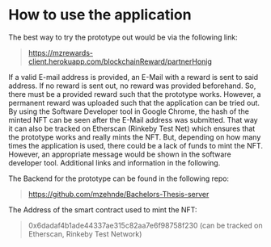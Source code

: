 # How to use the application 
The best way to try the prototype out would be via the following link: 
>https://mzrewards-client.herokuapp.com/blockchainReward/partnerHonig

If a valid E-mail address is provided, an E-Mail with a reward is sent to said address. If no reward is sent out, no reward was provided beforehand. So, there must be a provided reward such that the prototype works. However, a permanent reward was uploaded such that the application can be tried out.
By using the Software Developer tool in Google Chrome, the hash of the minted NFT can be seen after the E-Mail address was submitted. That way it can also be tracked on Etherscan (Rinkeby Test Net) which ensures that the prototype works and really mints the NFT. But, depending on how many times the application is used, there could be a lack of funds to mint the NFT. However, an appropriate message would be shown in the software developer tool. Additional links and information in the following.

The Backend for the prototype can be found in the following repo: 
>https://github.com/mzehnde/Bachelors-Thesis-server

The Address of the smart contract used to mint the NFT: 
>0x6dadaf4b1ade44337ae315c82aa7e6f98758f230 (can be tracked on Etherscan, Rinkeby Test Network)









#
